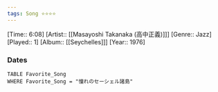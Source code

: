 ```yaml
---
tags: Song ⭐⭐⭐⭐ 
---
```

[Time:: 6:08]
[Artist:: [[Masayoshi Takanaka (高中正義)]]]
[Genre:: Jazz]
[Played:: 1]
[Album:: [[Seychelles]]]
[Year:: 1976]
### Dates
````dataview
TABLE Favorite_Song
WHERE Favorite_Song = "憧れのセーシェル諸島"
````